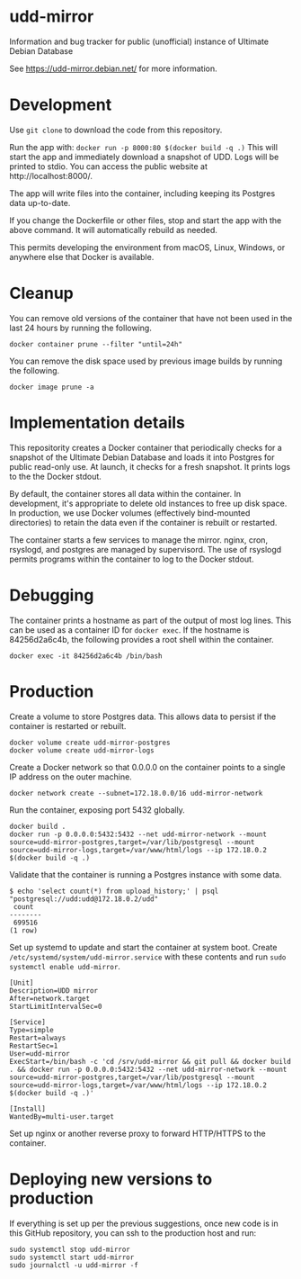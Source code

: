 udd-mirror
=================

Information and bug tracker for public (unofficial) instance of Ultimate Debian Database

See https://udd-mirror.debian.net/ for more information.

Development
===========

Use `git clone` to download the code from this repository.

Run the app with: `docker run -p 8000:80 $(docker build -q .)` This will start the app
and immediately download a snapshot of UDD. Logs will be printed to stdio. You can
access the public website at http://localhost:8000/.

The app will write files into the container, including keeping its Postgres data up-to-date.

If you change the Dockerfile or other files, stop and start the app with the above command.
It will automatically rebuild as needed.

This permits developing the environment from macOS, Linux, Windows, or anywhere else that Docker is available.

Cleanup
=======

You can remove old versions of the container that have not been used in the last 24 hours by
running the following.

```
docker container prune --filter "until=24h"
```

You can remove the disk space used by previous image builds by running the following.

```
docker image prune -a
```

Implementation details
======================

This repositority creates a Docker container that periodically checks for a snapshot of the Ultimate Debian Database and loads it into Postgres for public read-only use. At launch, it checks for a fresh snapshot. It prints logs to the the Docker stdout.

By default, the container stores all data within the container. In development, it's appropriate to delete old instances to free up disk space. In production, we use Docker volumes (effectively bind-mounted directories) to retain the data even if the container is rebuilt or restarted.

The container starts a few services to manage the mirror. nginx, cron, rsyslogd, and postgres are managed by supervisord. The use of rsyslogd permits programs within the container to log to the Docker stdout.

Debugging
=========

The container prints a hostname as part of the output of most log lines. This can be used as a container ID for `docker exec`. If the hostname is 84256d2a6c4b, the following provides a root shell within the container.

```
docker exec -it 84256d2a6c4b /bin/bash
```

Production
==========

Create a volume to store Postgres data. This allows data to persist if the container is restarted or rebuilt.

```
docker volume create udd-mirror-postgres
docker volume create udd-mirror-logs
```

Create a Docker network so that 0.0.0.0 on the container points to a single IP address on the outer machine.

```
docker network create --subnet=172.18.0.0/16 udd-mirror-network
```

Run the container, exposing port 5432 globally.

```
docker build .
docker run -p 0.0.0.0:5432:5432 --net udd-mirror-network --mount source=udd-mirror-postgres,target=/var/lib/postgresql --mount source=udd-mirror-logs,target=/var/www/html/logs --ip 172.18.0.2 $(docker build -q .)
```

Validate that the container is running a Postgres instance with some data.

```
$ echo 'select count(*) from upload_history;' | psql "postgresql://udd:udd@172.18.0.2/udd"
 count
--------
 699516
(1 row)
```

Set up systemd to update and start the container at system boot. Create `/etc/systemd/system/udd-mirror.service` with these contents and run `sudo systemctl enable udd-mirror`.

```
[Unit]
Description=UDD mirror
After=network.target
StartLimitIntervalSec=0

[Service]
Type=simple
Restart=always
RestartSec=1
User=udd-mirror
ExecStart=/bin/bash -c 'cd /srv/udd-mirror && git pull && docker build . && docker run -p 0.0.0.0:5432:5432 --net udd-mirror-network --mount source=udd-mirror-postgres,target=/var/lib/postgresql --mount source=udd-mirror-logs,target=/var/www/html/logs --ip 172.18.0.2 $(docker build -q .)'

[Install]
WantedBy=multi-user.target
```

Set up nginx or another reverse proxy to forward HTTP/HTTPS to the container.

Deploying new versions to production
====================================

If everything is set up per the previous suggestions, once new code is in this GitHub repository,
you can ssh to the production host and run:

```
sudo systemctl stop udd-mirror
sudo systemctl start udd-mirror
sudo journalctl -u udd-mirror -f
```
